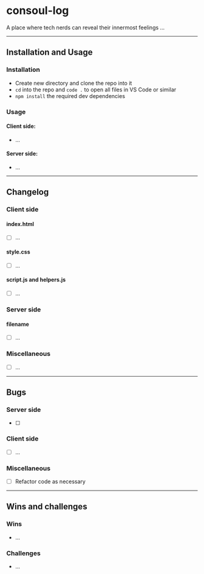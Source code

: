 # consoul-log

A place where tech nerds can reveal their innermost feelings ...

***

## Installation and Usage

### Installation

- Create new directory and clone the repo into it
- `cd` into the repo and `code .` to open all files in VS Code or similar
- `npm install` the required dev dependencies

### Usage

#### Client side:
- ...

#### Server side:
- ...

***

## Changelog

### Client side

#### index.html

- [ ] ... 

#### style.css

- [ ] ...

#### script.js and helpers.js

- [ ] ...

### Server side

#### filename

- [ ] ...

### Miscellaneous

- [ ] ...
 
***

## Bugs

### Server side

- [ ] 

### Client side

- [ ] ... 

### Miscellaneous

- [ ] Refactor code as necessary

***

## Wins and challenges

### Wins

- ...

### Challenges

- ...
